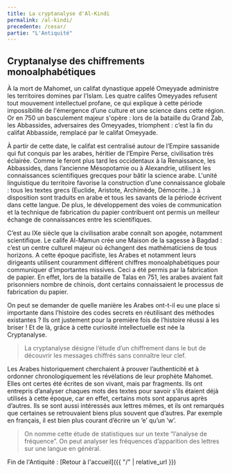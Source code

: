 ```yaml
---
title: La cryptanalyse d'Al-Kindi
permalink: /al-kindi/
precedente: /cesar/
partie: "L'Antiquité"
---
```


## Cryptanalyse des chiffrements monoalphabétiques

À la mort de Mahomet, un califat dynastique appelé Omeyyade administre les territoires domines par l’Islam. Les quatre califes Omeyyades refusent tout mouvement intellectuel profane, ce qui explique à cette période impossibilité de l'émergence d’une culture et une science dans cette région. Or en 750 un basculement majeur s'opère : lors de la bataille du Grand Zab, les Abbassides, adversaires des Omeyyades, triomphent : c’est la fin du califat Abbasside, remplacé par le califat Omeyyade.

À partir de cette date, le califat est centralisé autour de l’Empire sassanide qui fut conquis par les arabes, héritier de l’Empire Perse, civilisation très éclairée. Comme le feront plus tard les occidentaux à la Renaissance, les Abbassides, dans l’ancienne Mésopotamie ou à Alexandrie, utilisent les connaissances scientifiques grecques pour bâtir la science arabe. L'unité linguistique du territoire favorise la construction d’une connaissance globale : tous les textes grecs (Euclide, Aristote, Archimède, Démocrite…) à disposition sont traduits en arabe et tous les savants de la période écrivent dans cette langue. De plus, le développement des voies de communication et la technique de fabrication du papier contribuent ont permis un meilleur échange de connaissances entre les scientifiques.

C’est au IXe siècle que la civilisation arabe connaît son apogée, notamment scientifique.
Le calife Al-Mamun crée une Maison de la sagesse à Bagdad : c’est un centre culturel majeur où échangent des mathématiciens de tous horizons.
A cette époque pacifiste, les Arabes et notamment leurs dirigeants utilisent couramment différent chiffres monoalphabétiques pour communiquer d’importantes missives. Ceci a été permis par la fabrication de papier. En effet, lors de la bataille de Talas en 751, les arabes avaient fait prisonniers nombre de chinois, dont certains connaissaient le processus de fabrication du papier.

On peut se demander de quelle manière les Arabes ont-t-il eu une place si importante dans l’histoire des codes secrets en réutilisant des méthodes existantes ? Ils ont justement pour la première fois de l’histoire réussi à les briser ! Et de là, grâce à cette curiosité intellectuelle est née la Cryptanalyse.

>La cryptanalyse désigne l’étude d’un chiffrement dans le but de découvrir les messages chiffrés sans connaître leur clef.

Les Arabes historiquement cherchaient à prouver l’authenticité et à ordonner chronologiquement les révélations de leur prophète Mahomet. Elles ont certes été écrites de son vivant, mais par fragments. Ils ont entrepris d’analyser chaques mots des textes pour savoir s’ils étaient déjà utilisés à cette époque, car en effet, certains mots sont apparus après d’autres. Ils se sont aussi intéressés aux lettres mêmes, et ils ont remarqués que certaines se retrouvaient biens plus souvent que d’autres. Par exemple en français, il est bien plus courant d’écrire un ‘e’ qu’un ‘w’.

>On nomme cette étude de statistiques sur un texte “l’analyse de fréquence”. On peut analyser les fréquences d’apparition des lettres sur une langue en général.

Fin de l'Antiquité : [Retour à l'accueil]({{ "/" | relative_url }})
